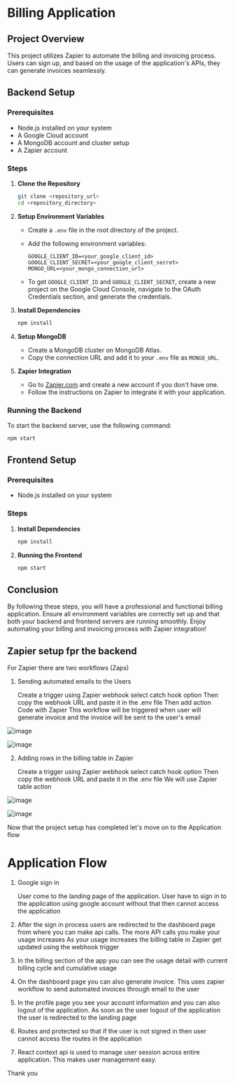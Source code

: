 
# Billing Application

## Project Overview
This project utilizes Zapier to automate the billing and invoicing process. Users can sign up, and based on the usage of the application's APIs, they can generate invoices seamlessly.

## Backend Setup

### Prerequisites
- Node.js installed on your system
- A Google Cloud account
- A MongoDB account and cluster setup
- A Zapier account

### Steps

1. **Clone the Repository**
   ```bash
   git clone <repository_url>
   cd <repository_directory>
   ```

2. **Setup Environment Variables**
   - Create a `.env` file in the root directory of the project.
   - Add the following environment variables:

     ```plaintext
     GOOGLE_CLIENT_ID=<your_google_client_id>
     GOOGLE_CLIENT_SECRET=<your_google_client_secret>
     MONGO_URL=<your_mongo_connection_url>
     ```

   - To get `GOOGLE_CLIENT_ID` and `GOOGLE_CLIENT_SECRET`, create a new project on the Google Cloud Console, navigate to the OAuth Credentials section, and generate the credentials.

3. **Install Dependencies**
   ```bash
   npm install
   ```

4. **Setup MongoDB**
   - Create a MongoDB cluster on MongoDB Atlas.
   - Copy the connection URL and add it to your `.env` file as `MONGO_URL`.

5. **Zapier Integration**
   - Go to [Zapier.com](https://zapier.com) and create a new account if you don't have one.
   - Follow the instructions on Zapier to integrate it with your application.

### Running the Backend
To start the backend server, use the following command:
```bash
npm start
```

## Frontend Setup

### Prerequisites
- Node.js installed on your system

### Steps

1. **Install Dependencies**
   ```bash
   npm install
   ```

2. **Running the Frontend**
   ```bash
   npm start
   ```

## Conclusion
By following these steps, you will have a professional and functional billing application. Ensure all environment variables are correctly set up and that both your backend and frontend servers are running smoothly. Enjoy automating your billing and invoicing process with Zapier integration!

## Zapier setup fpr the backend
For Zapier there are two workflows (Zaps)
1. Sending automated emails to the Users

    Create a trigger using Zapier webhook select catch hook option
    Then copy the webhook URL and paste it in the .env file
    Then add action Code with Zapier
This workflow will be triggered when user will generate invoice and the invoice will be sent to the user's email

![image](./1.png)


![image](./2.png)

2. Adding rows in the billing table in Zapier 

    Create a trigger using Zapier webhook select catch hook option
    Then copy the webhook URL and paste it in the .env file
    We will use Zapier table action

![image](./3.png)

![image](./4.png)


Now that the project setup has completed let's move on to the Application flow

# Application Flow

1. Google sign in

    User come to the landing page of the application. User have to sign in to the application using google account without that then cannot access the application

2. After the sign in process users are redirected to the dashboard page from where you can make api calls. The more API calls you make your usage increases
As your usage increases the billing table in Zapier get updated using the webhook trigger 

3. In the billing section of the app you can see the usage detail with current billing cycle and cumulative usage

4. On the dashboard page you can also generate invoice. This uses zapier workflow to send automated invoices through email to the user

5. In the profile page you see your account information and you can also logout of the application. As soon as the user logout of the application the user is redirected to the landing page

6. Routes and protected so that if the user is not signed in then user cannot access the routes in the application

7. React context api is used to manage user session across entire application. This makes user management easy.

Thank you


